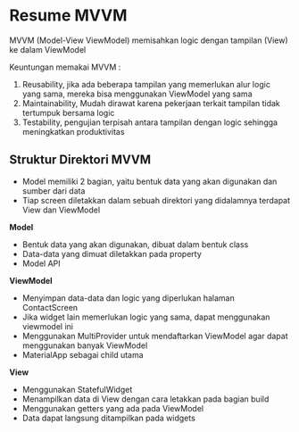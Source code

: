 # Resume MVVM

MVVM (Model-View ViewModel) memisahkan logic dengan tampilan (View) ke dalam ViewModel

Keuntungan memakai MVVM :
1. Reusability, jika ada beberapa tampilan yang memerlukan alur logic yang sama, mereka bisa menggunakan ViewModel yang sama
2. Maintainability, Mudah dirawat karena pekerjaan terkait tampilan tidak tertumpuk bersama logic
3. Testability, pengujian terpisah antara tampilan dengan logic sehingga meningkatkan produktivitas

## Struktur Direktori MVVM
- Model memiliki 2 bagian, yaitu bentuk data yang akan digunakan dan sumber dari data 
- Tiap screen diletakkan dalam sebuah direktori yang didalamnya terdapat View dan ViewModel

**Model**
- Bentuk data yang akan digunakan, dibuat dalam bentuk class
- Data-data yang dimuat diletakkan pada property
- Model API

**ViewModel**
- Menyimpan data-data dan logic yang diperlukan halaman ContactScreen
- Jika widget lain memerlukan logic yang sama, dapat menggunakan viewmodel ini
- Menggunakan MultiProvider untuk mendaftarkan ViewModel agar dapat menggunakan banyak ViewModel
- MaterialApp sebagai child utama

**View**
- Menggunakan StatefulWidget
- Menampilkan data di View dengan cara letakkan pada bagian build
- Menggunakan getters yang ada pada ViewModel
- Data dapat langsung ditampilkan pada widgets
